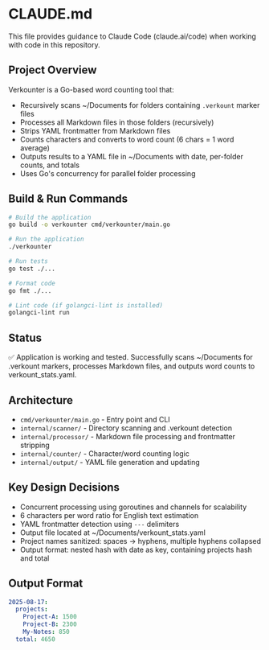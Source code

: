 # CLAUDE.md

This file provides guidance to Claude Code (claude.ai/code) when working with code in this repository.

## Project Overview

Verkounter is a Go-based word counting tool that:
- Recursively scans ~/Documents for folders containing `.verkount` marker files
- Processes all Markdown files in those folders (recursively)
- Strips YAML frontmatter from Markdown files
- Counts characters and converts to word count (6 chars = 1 word average)
- Outputs results to a YAML file in ~/Documents with date, per-folder counts, and totals
- Uses Go's concurrency for parallel folder processing

## Build & Run Commands

```bash
# Build the application
go build -o verkounter cmd/verkounter/main.go

# Run the application
./verkounter

# Run tests
go test ./...

# Format code
go fmt ./...

# Lint code (if golangci-lint is installed)
golangci-lint run
```

## Status

✅ Application is working and tested. Successfully scans ~/Documents for .verkount markers, processes Markdown files, and outputs word counts to verkount_stats.yaml.

## Architecture

- `cmd/verkounter/main.go` - Entry point and CLI
- `internal/scanner/` - Directory scanning and .verkount detection
- `internal/processor/` - Markdown file processing and frontmatter stripping
- `internal/counter/` - Character/word counting logic
- `internal/output/` - YAML file generation and updating

## Key Design Decisions

- Concurrent processing using goroutines and channels for scalability
- 6 characters per word ratio for English text estimation
- YAML frontmatter detection using `---` delimiters
- Output file located at ~/Documents/verkount_stats.yaml
- Project names sanitized: spaces → hyphens, multiple hyphens collapsed
- Output format: nested hash with date as key, containing projects hash and total

## Output Format

```yaml
2025-08-17:
  projects:
    Project-A: 1500
    Project-B: 2300
    My-Notes: 850
  total: 4650
```